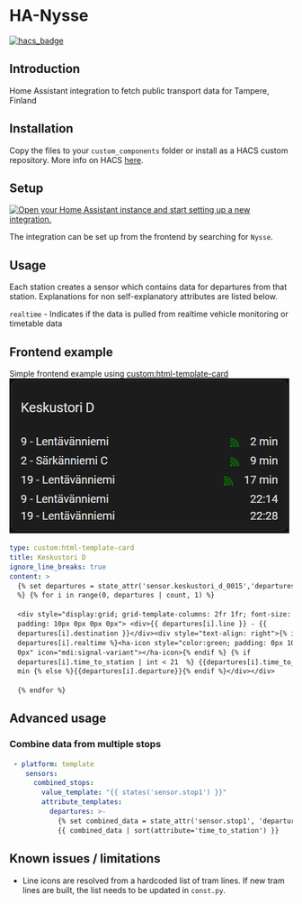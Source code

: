 # HA-Nysse

[![hacs_badge](https://img.shields.io/badge/HACS-Custom-41BDF5.svg?style=for-the-badge)](https://github.com/hacs/integration)

## Introduction

Home Assistant integration to fetch public transport data for Tampere, Finland

## Installation

Copy the files to your `custom_components` folder or install as a HACS custom repository. More info on HACS [here](https://hacs.xyz/).

## Setup

[![Open your Home Assistant instance and start setting up a new integration.](https://my.home-assistant.io/badges/config_flow_start.svg)](https://my.home-assistant.io/redirect/config_flow_start/?domain=nysse)

The integration can be set up from the frontend by searching for `Nysse`.

## Usage

Each station creates a sensor which contains data for departures from that station. Explanations for non self-explanatory attributes are listed below.

`realtime` - Indicates if the data is pulled from realtime vehicle monitoring or timetable data

## Frontend example

Simple frontend example using [custom:html-template-card](https://github.com/PiotrMachowski/Home-Assistant-Lovelace-HTML-Jinja2-Template-card)
![Example](https://github.com/warrior25/HA-Nysse/raw/main/docs/frontend_example.jpg)

```yaml
type: custom:html-template-card
title: Keskustori D
ignore_line_breaks: true
content: >
  {% set departures = state_attr('sensor.keskustori_d_0015','departures')
  %} {% for i in range(0, departures | count, 1) %}

  <div style="display:grid; grid-template-columns: 2fr 1fr; font-size: 20px;
  padding: 10px 0px 0px 0px"> <div>{{ departures[i].line }} - {{
  departures[i].destination }}</div><div style="text-align: right">{% if
  departures[i].realtime %}<ha-icon style="color:green; padding: 0px 10px 0px
  0px" icon="mdi:signal-variant"></ha-icon>{% endif %} {% if
  departures[i].time_to_station | int < 21  %} {{departures[i].time_to_station}}
  min {% else %}{{departures[i].departure}}{% endif %}</div></div>

  {% endfor %}
```

## Advanced usage

### Combine data from multiple stops

```yaml
 - platform: template
    sensors:
      combined_stops:
        value_template: "{{ states('sensor.stop1') }}"
        attribute_templates:
          departures: >-
            {% set combined_data = state_attr('sensor.stop1', 'departures') + state_attr('sensor.stop2', 'departures') %}
            {{ combined_data | sort(attribute='time_to_station') }}
```

## Known issues / limitations

- Line icons are resolved from a hardcoded list of tram lines. If new tram lines are built, the list needs to be updated in `const.py`.
